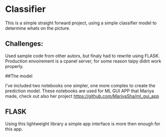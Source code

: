 # Classifier
This is a simple straight forward project, using a simple classifier model to determine whats on the picture.

## Challenges:
Used sample code from other autors, but finaly had to rewrite using FLASK.
Production envoirement is a cpanel server, for some reason taipy didnt work properly.

##The model

I've included two notebooks one simpler, one more complex to create the prediction model. These notebooks are used for ML GUI APP that Mariya made, check out also her project
https://github.com/MariyaSha/ml_gui_app

## FLASK
Using this lightweight library a simple app interface is more then enough for this app.
